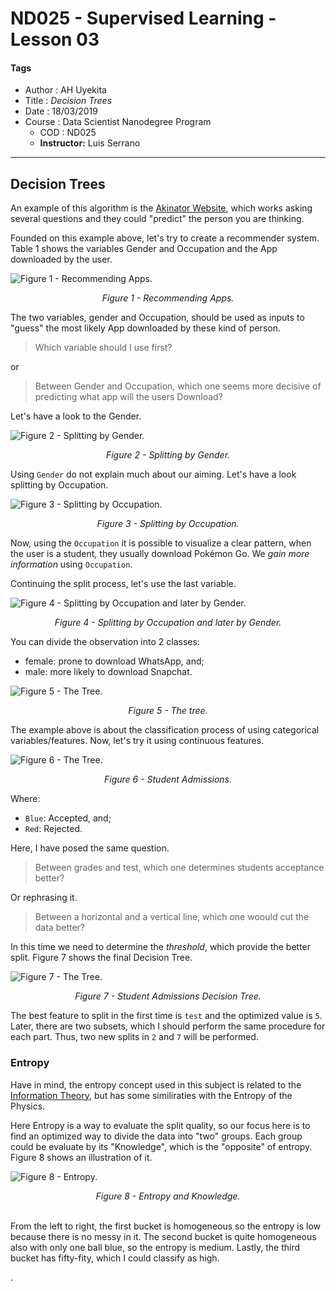# ND025 - Supervised Learning - Lesson 03

#### Tags
* Author : AH Uyekita
* Title  :  _Decision Trees_
* Date   : 18/03/2019
* Course : Data Scientist Nanodegree Program
    * COD    : ND025
    * **Instructor:** Luis Serrano

***

## Decision Trees

An example of this algorithm is the [Akinator Website][akinator_url], which works asking several questions and they could "predict" the person you are thinking.

[akinator_url]: https://en.akinator.com/game

Founded on this example above, let's try to create a recommender system. Table 1 shows the variables Gender and Occupation and the App downloaded by the user.

![Figure 1 - Recommending Apps.](01-img/nd025_c2_l03_01.png)

<center><em>Figure 1 - Recommending Apps.</em></center>

The two variables, gender and Occupation, should be used as inputs to "guess" the most likely App downloaded by these kind of person.

>Which variable should I use first?

or

>Between Gender and Occupation, which one seems more decisive of predicting what app will the users Download?

Let's have a look to the Gender.

![Figure 2 - Splitting by Gender.](01-img/nd025_c2_l03_02.png)

<center><em>Figure 2 - Splitting by Gender.</em></center>

Using `Gender` do not explain much about our aiming. Let's have a look splitting by Occupation.

![Figure 3 - Splitting by Occupation.](01-img/nd025_c2_l03_03.png)

<center><em>Figure 3 - Splitting by Occupation.</em></center>

Now, using the `Occupation` it is possible to visualize a clear pattern, when the user is a student, they usually download Pokémon Go. We *gain more information* using `Occupation`.

Continuing the split process, let's use the last variable.

![Figure 4 - Splitting by Occupation and later by Gender.](01-img/nd025_c2_l03_04.png)

<center><em>Figure 4 - Splitting by Occupation and later by Gender.</em></center>

You can divide the observation into 2 classes:

* female: prone to download WhatsApp, and;
* male: more likely to download Snapchat.

![Figure 5 - The Tree.](01-img/nd025_c2_l03_05.png)

<center><em>Figure 5 - The tree.</em></center>

The example above is about the classification process of using categorical variables/features. Now, let's try it using continuous features.

![Figure 6 - The Tree.](01-img/nd025_c2_l03_06.png)

<center><em>Figure 6 - Student Admissions.</em></center>

Where:

* `Blue`: Accepted, and;
* `Red`: Rejected.

Here, I have posed the same question.

> Between grades and test, which one determines students acceptance better?

Or rephrasing it.

> Between a horizontal and a vertical line, which one woould cut the data better?

In this time we need to determine the _threshold_, which provide the better split. Figure 7 shows the final Decision Tree.

![Figure 7 - The Tree.](01-img/nd025_c2_l03_07.png)

<center><em>Figure 7 - Student Admissions Decision Tree.</em></center>

The best feature to split in the first time is `test` and the optimized value is `5`. Later, there are two subsets, which I should perform the same procedure for each part. Thus, two new splits in `2` and `7` will be performed.

### Entropy

Have in mind, the entropy concept used in this subject is related to the [Information Theory][wiki_entropy_info], but has some similiraties with the Entropy of the Physics.

[wiki_entropy_info]: https://en.wikipedia.org/wiki/Entropy_(information_theory)

Here Entropy is a way to evaluate the split quality, so our focus here is to find an optimized way to divide the data into "two" groups. Each group could be evaluate by its "Knowledge", which is the "opposite" of entropy. Figure 8 shows an illustration of it.

![Figure 8 - Entropy.](01-img/nd025_c2_l03_08.png)

<center><em>Figure 8 - Entropy and Knowledge.</em></center><br>

From the left to right, the first bucket is homogeneous so the entropy is low because there is no messy in it. The second bucket is quite homogeneous also with only one ball blue, so the entropy is medium. Lastly, the third bucket has fifty-fity, which I could classify as high.



































.
